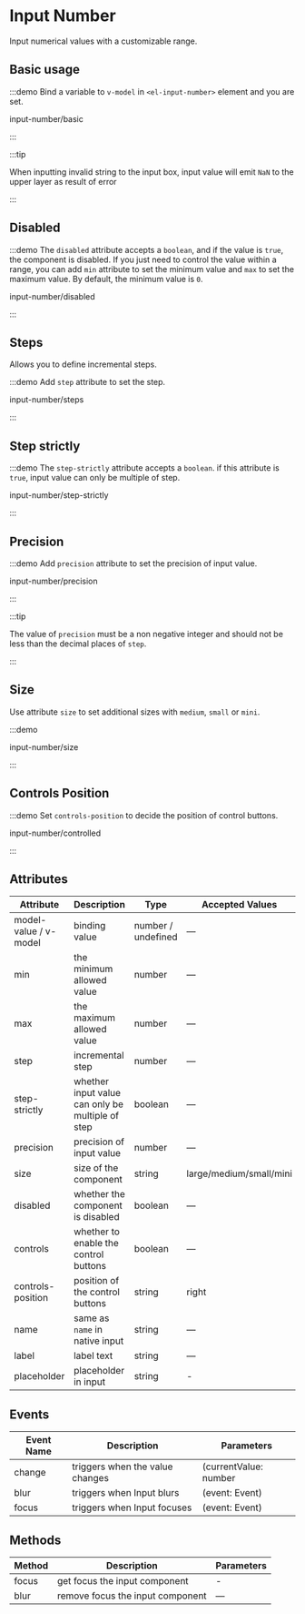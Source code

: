 # Input Number

Input numerical values with a customizable range.

## Basic usage

:::demo Bind a variable to `v-model` in `<el-input-number>` element and you are set.

input-number/basic

:::

:::tip

When inputting invalid string to the input box, input value will emit `NaN` to the upper layer as result of error

:::

## Disabled

:::demo The `disabled` attribute accepts a `boolean`, and if the value is `true`, the component is disabled. If you just need to control the value within a range, you can add `min` attribute to set the minimum value and `max` to set the maximum value. By default, the minimum value is `0`.

input-number/disabled

:::

## Steps

Allows you to define incremental steps.

:::demo Add `step` attribute to set the step.

input-number/steps

:::

## Step strictly

:::demo The `step-strictly` attribute accepts a `boolean`. if this attribute is `true`, input value can only be multiple of step.

input-number/step-strictly

:::

## Precision

:::demo Add `precision` attribute to set the precision of input value.

input-number/precision

:::

:::tip

The value of `precision` must be a non negative integer and should not be less than the decimal places of `step`.

:::

## Size

Use attribute `size` to set additional sizes with `medium`, `small` or `mini`.

:::demo

input-number/size

:::

## Controls Position

:::demo Set `controls-position` to decide the position of control buttons.

input-number/controlled

:::

## Attributes

| Attribute             | Description                                      | Type               | Accepted Values         | Default     |
| --------------------- | ------------------------------------------------ | ------------------ | ----------------------- | ----------- |
| model-value / v-model | binding value                                    | number / undefined | —                       | 0           |
| min                   | the minimum allowed value                        | number             | —                       | `-Infinity` |
| max                   | the maximum allowed value                        | number             | —                       | `Infinity`  |
| step                  | incremental step                                 | number             | —                       | 1           |
| step-strictly         | whether input value can only be multiple of step | boolean            | —                       | false       |
| precision             | precision of input value                         | number             | —                       | —           |
| size                  | size of the component                            | string             | large/medium/small/mini | large       |
| disabled              | whether the component is disabled                | boolean            | —                       | false       |
| controls              | whether to enable the control buttons            | boolean            | —                       | true        |
| controls-position     | position of the control buttons                  | string             | right                   | -           |
| name                  | same as `name` in native input                   | string             | —                       | —           |
| label                 | label text                                       | string             | —                       | —           |
| placeholder           | placeholder in input                             | string             | -                       | -           |

## Events

| Event Name | Description                     | Parameters             |
| ---------- | ------------------------------- | ---------------------- |
| change     | triggers when the value changes | (currentValue: number | NaN, oldValue: number | NaN) |
| blur       | triggers when Input blurs       | (event: Event)         |
| focus      | triggers when Input focuses     | (event: Event)         |

## Methods

| Method | Description                      | Parameters |
| ------ | -------------------------------- | ---------- |
| focus  | get focus the input component    | -          |
| blur   | remove focus the input component | —          |
